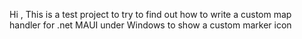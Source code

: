 Hi ,
This is a test project to try to find out how to write a custom map handler for .net MAUI under Windows 
to show a custom marker icon

<!---
Andi-cs/Andi-cs is a ✨ special ✨ repository because its `README.md` (this file) appears on your GitHub profile.
You can click the Preview link to take a look at your changes.
--->
